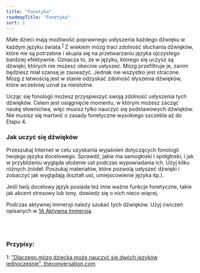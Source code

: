 ```yaml
---
title: "Fonetyka"
roadmapTitle: "Fonetyka"
sort: 1
---
```


Małe dzieci mają możliwość poprawnego usłyszenia każdego dźwięku w każdym języku świata.<sup>[1](#Przypis-1)</sup> Z wiekiem mózg traci zdolność słuchania dźwięków, które nie są potrzebne i skupia się na przetwarzaniu języka ojczystego bardziej efektywnie. Oznacza to, że w języku, którego się uczysz są dźwięki, których nie możesz obecnie usłyszeć. Mózg przefiltruje je, zanim będziesz miał szansę je zauważyć. Jednak nie wszystko jest stracone. Mózg z łatwością jest w stanie odzyskać zdolność słyszenia dźwięków, które wcześniej uznał za nieistotne.

Ucząc się fonologii możesz przyspieszyć swoją zdolność usłyszenia tych dźwięków. Celem jest osiągnięcie momentu, w którym możesz zacząć naukę słownictwa, więc musisz tylko nauczyć się podstawowych dźwięków. Nie musisz się martwić o zasady fonetyczne wysokiego szczebla aż do Etapu 4.


### Jak uczyć się dźwięków

Przeszukaj Internet w celu uzyskania wyjaśnień dotyczących fonologii twojego języka docelowego. Sprawdź, jakie ma samogłoski i spółgłoski, i jak w przybliżeniu wygląda ułożenie ust podczas wypowiadania ich. Użyj kilku różnych źródeł. Poszukaj materiałów, które pozwolą usłyszeć dźwięki i zobaczyć jak wyglądają (kształt ust, umiejscowienie języka itp.).

Jeśli twój docelowy język posiada też inne ważne funkcje fonetyczne, takie jak akcent stresowy lub tony, dowiedz się o nich nieco więcej.

Podczas aktywnej immersji należy szukać tych dźwięków. Użyj ćwiczeń opisanych w [1A Aktywna Immersja][stage-1a-active-immersion].

<br><br>
### Przypisy:

<a name="footnote-1">1</a>: ["Dlaczego mózg dziecka może nauczyć się dwóch języków jednocześnie", theconversation.com](https://theconversation.com/why-the-baby-brain-can-learn-two-languages-at-the-same-time-57470)

[stage-1a-active-immersion]: /roadmap/stage-1/a/active-immersion
